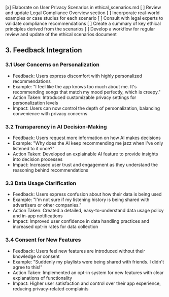 [x] Elaborate on User Privacy Scenarios in ethical_scenarios.md
[ ] Review and update Legal Compliance Overview section
[ ] Incorporate real-world examples or case studies for each scenario
[ ] Consult with legal experts to validate compliance recommendations
[ ] Create a summary of key ethical principles derived from the scenarios
[ ] Develop a workflow for regular review and update of the ethical scenarios document

## 3. Feedback Integration

### 3.1 User Concerns on Personalization
- Feedback: Users express discomfort with highly personalized recommendations
- Example: "I feel like the app knows too much about me. It's recommending songs that match my mood perfectly, which is creepy."
- Action Taken: Introduced customizable privacy settings for personalization levels
- Impact: Users can now control the depth of personalization, balancing convenience with privacy concerns

### 3.2 Transparency in AI Decision-Making
- Feedback: Users request more information on how AI makes decisions
- Example: "Why does the AI keep recommending me jazz when I've only listened to it once?"
- Action Taken: Developed an explainable AI feature to provide insights into decision processes
- Impact: Increased user trust and engagement as they understand the reasoning behind recommendations

### 3.3 Data Usage Clarification
- Feedback: Users express confusion about how their data is being used
- Example: "I'm not sure if my listening history is being shared with advertisers or other companies."
- Action Taken: Created a detailed, easy-to-understand data usage policy and in-app notifications
- Impact: Improved user confidence in data handling practices and increased opt-in rates for data collection

### 3.4 Consent for New Features
- Feedback: Users feel new features are introduced without their knowledge or consent
- Example: "Suddenly my playlists were being shared with friends. I didn't agree to this!"
- Action Taken: Implemented an opt-in system for new features with clear explanations of functionality
- Impact: Higher user satisfaction and control over their app experience, reducing privacy-related complaints